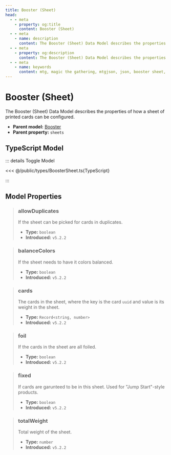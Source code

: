 ```yaml
---
title: Booster (Sheet)
head:
  - - meta
    - property: og:title
      content: Booster (Sheet)
  - - meta
    - name: description
      content: The Booster (Sheet) Data Model describes the properties of how a sheet of printed cards can be configured.
  - - meta
    - property: og:description
      content: The Booster (Sheet) Data Model describes the properties of how a sheet of printed cards can be configured.
  - - meta
    - name: keywords
      content: mtg, magic the gathering, mtgjson, json, booster sheet, sheet
---
```


# Booster (Sheet)

The Booster (Sheet) Data Model describes the properties of how a sheet of printed cards can be configured.

- **Parent model:** [Booster](/data-models/booster/)
- **Parent property:** `sheets`

## TypeScript Model

::: details Toggle Model

<<< @/public/types/BoosterSheet.ts{TypeScript}

:::

## Model Properties

> ### allowDuplicates
>
> If the sheet can be picked for cards in duplicates.
>
> - **Type:** `boolean`
> - **Introduced:** `v5.2.2`

> ### balanceColors
>
> If the sheet needs to have it colors balanced.
>
> - **Type:** `boolean`
> - **Introduced:** `v5.2.2`

> ### cards
>
> The cards in the sheet, where the key is the card `uuid` and value is its weight in the sheet.
>
> - **Type:** `Record<string, number>`
> - **Introduced:** `v5.2.2`

> ### foil
>
> If the cards in the sheet are all foiled.
>
> - **Type:** `boolean`
> - **Introduced:** `v5.2.2`

> ### fixed
>
> If cards are garunteed to be in this sheet. Used for "Jump Start"-style products.
>
> - **Type:** `boolean`
> - **Introduced:** `v5.2.2`

> ### totalWeight
>
> Total weight of the sheet.
>
> - **Type:** `number`
> - **Introduced:** `v5.2.2`

